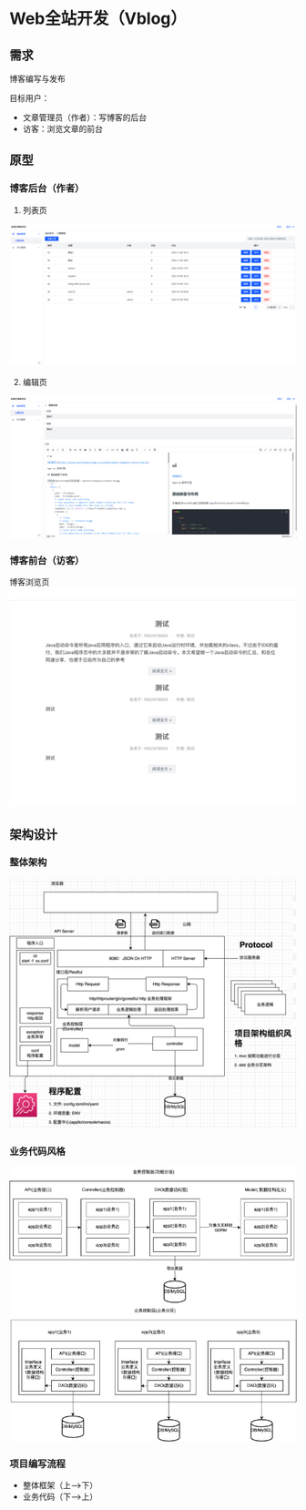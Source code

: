 # Web全站开发（Vblog）

## 需求

博客编写与发布

目标用户：
+ 文章管理员（作者）：写博客的后台
+ 访客：浏览文章的前台

## 原型

### 博客后台（作者）

1. 列表页

![](./docs/images/backend-blog-list.png)

2. 编辑页

![](./docs/images/blog-edit.png)


### 博客前台（访客）

博客浏览页
![](./docs/images/frontend-blog-list.jpg)

## 架构设计

### 整体架构
![](./docs/images/vblog-arch.png)

### 业务代码风格
![](./docs/images/mvc_ddd.png)

### 项目编写流程

+ 整体框架（上-->下）
+ 业务代码（下-->上）
